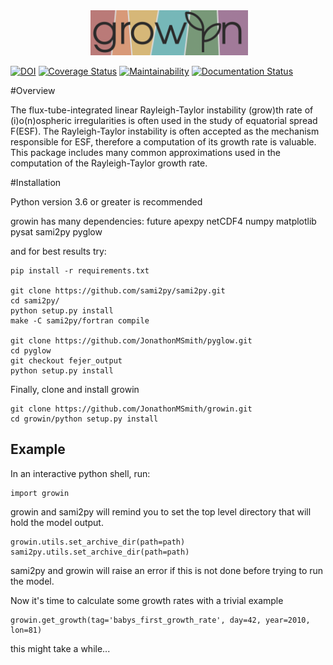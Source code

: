 <!--
                                                 /$$          
                                                |__/          
      /$$$$$$   /$$$$$$   /$$$$$$  /$$  /$$  /$$ /$$ /$$$$$$$ 
     /$$__  $$ /$$__  $$ /$$__  $$| $$ | $$ | $$| $$| $$__  $$
    | $$  \ $$| $$  \__/| $$  \ $$| $$ | $$ | $$| $$| $$  \ $$
    | $$  | $$| $$      | $$  | $$| $$ | $$ | $$| $$| $$  | $$
    |  $$$$$$$| $$      |  $$$$$$/|  $$$$$/$$$$/| $$| $$  | $$
     \____  $$|__/       \______/  \_____/\___/ |__/|__/  |__/
     /$$  \ $$                                                
    |  $$$$$$/                                                
     \______/                                                 
 -->   
<div align="center">
        <img height="0" width="0px">
        <img width="50%" src="/banner.png" alt="growin" title="growin"</img>
</div>


[![DOI](https://zenodo.org/badge/174235815.svg)](https://zenodo.org/badge/latestdoi/174235815)
[![Coverage Status](https://coveralls.io/repos/github/JonathonMSmith/growin/badge.svg?branch=master)](https://coveralls.io/github/JonathonMSmith/growin?branch=master)
[![Maintainability](https://api.codeclimate.com/v1/badges/c9a94135bded3475dea7/maintainability)](https://codeclimate.com/github/JonathonMSmith/growin/maintainability)
[![Documentation Status](https://readthedocs.org/projects/growin/badge/?version=latest)](https://growin.readthedocs.io/en/latest/?badge=latest)

#Overview

The flux-tube-integrated linear Rayleigh-Taylor instability (grow)th rate of 
(i)o(n)ospheric irregularities is often used in the study of equatorial spread 
F(ESF). The Rayleigh-Taylor instability is often accepted as the mechanism
responsible for ESF, therefore a computation of its growth rate is valuable. 
This package includes many common approximations used in the computation of the 
Rayleigh-Taylor growth rate.

#Installation

Python version 3.6 or greater is recommended

growin has many dependencies:
future
apexpy
netCDF4
numpy
matplotlib
pysat
sami2py
pyglow

and for best results try:
```
pip install -r requirements.txt

git clone https://github.com/sami2py/sami2py.git
cd sami2py/
python setup.py install
make -C sami2py/fortran compile

git clone https://github.com/JonathonMSmith/pyglow.git
cd pyglow
git checkout fejer_output
python setup.py install
```
Finally, clone and install growin

```
git clone https://github.com/JonathonMSmith/growin.git
cd growin/python setup.py install
```

Example
-------

In an interactive python shell, run:
```
import growin
```
growin and sami2py will remind you to set the top level directory that will hold the model output.
```
growin.utils.set_archive_dir(path=path)
sami2py.utils.set_archive_dir(path=path)
```
sami2py and growin will raise an error if this is not done before trying to run the model.

Now it's time to calculate some growth rates with a trivial example
```
growin.get_growth(tag='babys_first_growth_rate', day=42, year=2010, lon=81) 
```

this might take a while...
